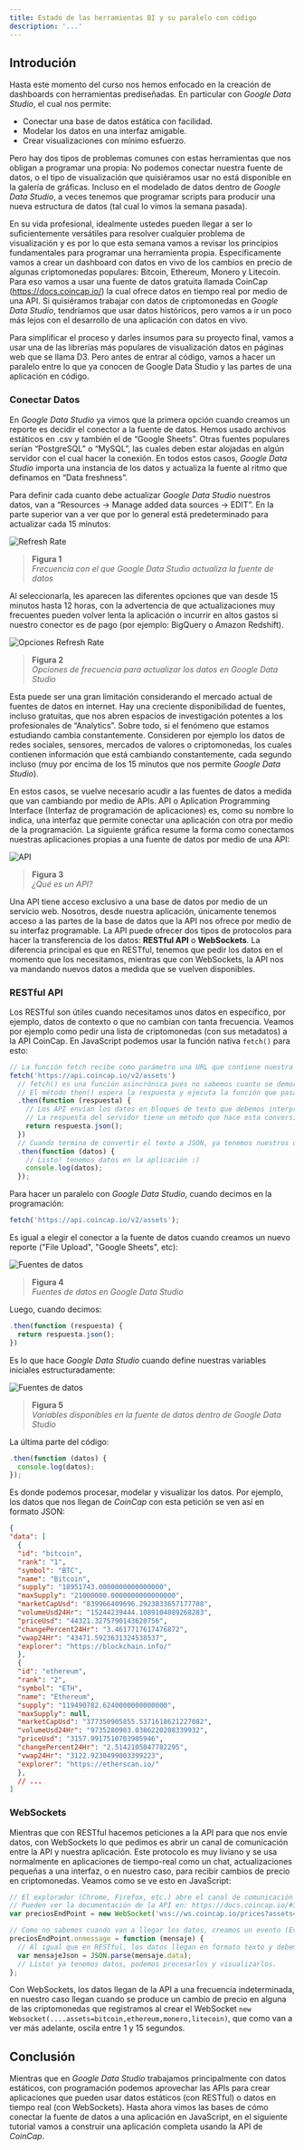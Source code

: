 ```yaml
---
title: Estado de las herramientas BI y su paralelo con código
description: '...'
---
```


## Introdución

Hasta este momento del curso nos hemos enfocado en la creación de dashboards con herramientas prediseñadas. En particular con _Google Data Studio_, el cual nos permite:

- Conectar una base de datos estática con facilidad.
- Modelar los datos en una interfaz amigable.
- Crear visualizaciones con mínimo esfuerzo.

Pero hay dos tipos de problemas comunes con estas herramientas que nos obligan a programar una propia: No podemos conectar nuestra fuente de datos, o el tipo de visualización que quisiéramos usar no está disponible en la galería de gráficas. Incluso en el modelado de datos dentro de _Google Data Studio_, a veces tenemos que programar scripts para producir una nueva estructura de datos (tal cual lo vimos la semana pasada).

En su vida profesional, idealmente ustedes pueden llegar a ser lo suficientemente versátiles para resolver cualquier problema de visualización y es por lo que esta semana vamos a revisar los principios fundamentales para programar una herramienta propia. Específicamente vamos a crear un dashboard con datos en vivo de los cambios en precio de algunas criptomonedas populares: Bitcoin, Ethereum, Monero y Litecoin. Para eso vamos a usar una fuente de datos gratuita llamada CoinCap (https://docs.coincap.io/) la cual ofrece datos en tiempo real por medio de una API. Si quisiéramos trabajar con datos de criptomonedas en _Google Data Studio_, tendríamos que usar datos históricos, pero vamos a ir un poco más lejos con el desarrollo de una aplicación con datos en vivo.

Para simplificar el proceso y darles insumos para su proyecto final, vamos a usar una de las librerías más populares de visualización datos en páginas web que se llama D3. Pero antes de entrar al código, vamos a hacer un paralelo entre lo que ya conocen de Google Data Studio y las partes de una aplicación en código.

### Conectar Datos

En _Google Data Studio_ ya vimos que la primera opción cuando creamos un reporte es decidir el conector a la fuente de datos. Hemos usado archivos estáticos en .csv y también el de “Google Sheets”. Otras fuentes populares serían “PostgreSQL” o “MySQL”, las cuales deben estar alojadas en algún servidor con el cual hacer la conexión. En todos estos casos, _Google Data Studio_ importa una instancia de los datos y actualiza la fuente al ritmo que definamos en “Data freshness”.

Para definir cada cuanto debe actualizar _Google Data Studio_ nuestros datos, van a “Resources -> Manage added data sources -> EDIT”. En la parte superior van a ver que por lo general está predeterminado para actualizar cada 15 minutos:

<img src="/vysimgs/refresh-rate.jpg" alt="Refresh Rate" />

> **Figura 1**  
> _Frecuencia con el que Google Data Studio actualiza la fuente de datos_

Al seleccionarla, les aparecen las diferentes opciones que van desde 15 minutos hasta 12 horas, con la advertencia de que actualizaciones muy frecuentes pueden volver lenta la aplicación o incurrir en altos gastos si nuestro conector es de pago (por ejemplo: BigQuery o Amazon Redshift).

<img src="/vysimgs/opciones-refresh-rate.jpg" alt="Opciones Refresh Rate" />

> **Figura 2**  
> _Opciones de frecuencia para actualizar los datos en Google Data Studio_

Esta puede ser una gran limitación considerando el mercado actual de fuentes de datos en internet. Hay una creciente disponibilidad de fuentes, incluso gratuitas, que nos abren espacios de investigación potentes a los profesionales de “Analytics”. Sobre todo, si el fenómeno que estamos estudiando cambia constantemente. Consideren por ejemplo los datos de redes sociales, sensores, mercados de valores o criptomonedas, los cuales contienen información que está cambiando constantemente, cada segundo incluso (muy por encima de los 15 minutos que nos permite _Google Data Studio_).

<!--div id="api">
  <div class="icono">
    <span class="material-icons servicio">storage</span>
    <p>Base de datos</p>
  </div>
  <span class="material-icons">settings_ethernet</span>

  <div class="icono">
    <span class="material-icons servicio">dns</span>
    <p>Servicio Web</p>
  </div>
  <span class="material-icons">settings_ethernet</span>
  <span class="texto">API</span>
  <span class="material-icons">sync_alt</span>
  <div class="icono">
    <span class="material-icons servicio">wifi</span>
    <p>Internet</p>
  </div>
  <span class="material-icons">sync_alt</span>
  <div class="icono">
    <span class="material-icons servicio">devices</span>
    <p>Nuestra Aplicación</p>
  </div>
</div-->

En estos casos, se vuelve necesario acudir a las fuentes de datos a medida que van cambiando por medio de APIs. API o Aplication Programming Interface (Interfaz de programación de aplicaciones) es, como su nombre lo indica, una interfaz que permite conectar una aplicación con otra por medio de la programación. La siguiente gráfica resume la forma como conectamos nuestras aplicaciones propias a una fuente de datos por medio de una API:

<img src="/vysimgs/api.jpg" alt="API" />

> **Figura 3**  
> _¿Qué es un API?_

Una API tiene acceso exclusivo a una base de datos por medio de un servicio web. Nosotros, desde nuestra aplicación, únicamente tenemos acceso a las partes de la base de datos que la API nos ofrece por medio de su interfaz programable. La API puede ofrecer dos tipos de protocolos para hacer la transferencia de los datos: **RESTful API** o **WebSockets**. La diferencia principal es que en RESTful, tenemos que pedir los datos en el momento que los necesitamos, mientras que con WebSockets, la API nos va mandando nuevos datos a medida que se vuelven disponibles.

### RESTful API

Los RESTful son útiles cuando necesitamos unos datos en específico, por ejemplo, datos de contexto o que no cambian con tanta frecuencia. Veamos por ejemplo como pedir una lista de criptomonedas (con sus metadatos) a la API CoinCap. En JavaScript podemos usar la función nativa `fetch()` para esto:

```js
// La función fetch recibe como parámetro una URL que contiene nuestra petición
fetch('https://api.coincap.io/v2/assets')
  // fetch() es una función asincrónica pues no sabemos cuanto se demoran los datos en volver.
  // El método then() espera la respuesta y ejecuta la función que pasamos como parámetro:
  .then(function (respuesta) {
    // Los API envían los datos en bloques de texto que debemos interpretar, casi siempre, ese bloque de texto representa unos datos en formato JSON.
    // La respuesta del servidor tiene un método que hace esta conversión de texto (string) a JSON.
    return respuesta.json();
  })
  // Cuando termina de convertir el texto a JSON, ya tenemos nuestros datos listos para usar en nuestra aplicación.
  .then(function (datos) {
    // Listo! tenemos datos en la aplicación :)
    console.log(datos);
  });
```

Para hacer un paralelo con _Google Data Studio_, cuando decimos en la programación:

```js
fetch('https://api.coincap.io/v2/assets');
```

Es igual a elegir el conector a la fuente de datos cuando creamos un nuevo reporte ("File Upload", "Google Sheets", etc):

<img src="/vysimgs/gds-fuentes-datos.jpg" alt="Fuentes de datos" />

> **Figura 4**  
> _Fuentes de datos en Google Data Studio_

Luego, cuando decimos:

```js
.then(function (respuesta) {
  return respuesta.json();
})
```

Es lo que hace _Google Data Studio_ cuando define nuestras variables iniciales estructuradamente:

<img src="/vysimgs/modelado-source.jpg" alt="Fuentes de datos" />

> **Figura 5**  
> _Variables disponibles en la fuente de datos dentro de Google Data Studio_

La última parte del código:

```js
.then(function (datos) {
  console.log(datos);
});
```

Es donde podemos procesar, modelar y visualizar los datos. Por ejemplo, los datos que nos llegan de _CoinCap_ con esta petición se ven así en formato JSON:

```json
{
"data": [
  {
  "id": "bitcoin",
  "rank": "1",
  "symbol": "BTC",
  "name": "Bitcoin",
  "supply": "18951743.0000000000000000",
  "maxSupply": "21000000.0000000000000000",
  "marketCapUsd": "839966409696.2923833657177708",
  "volumeUsd24Hr": "15244239444.1089104089268283",
  "priceUsd": "44321.3275790143620756",
  "changePercent24Hr": "3.4617717617476872",
  "vwap24Hr": "43471.5923631324538537",
  "explorer": "https://blockchain.info/"
  },
  {
  "id": "ethereum",
  "rank": "2",
  "symbol": "ETH",
  "name": "Ethereum",
  "supply": "119490782.6240000000000000",
  "maxSupply": null,
  "marketCapUsd": "377350905855.5371618621227082",
  "volumeUsd24Hr": "9735280903.0386220208339932",
  "priceUsd": "3157.9917510703905946",
  "changePercent24Hr": "2.5142105047782295",
  "vwap24Hr": "3122.9230499003399223",
  "explorer": "https://etherscan.io/"
  },
  // ...
]
```

### WebSockets

Mientras que con RESTful hacemos peticiones a la API para que nos envíe datos, con WebSockets lo que pedimos es abrir un canal de comunicación entre la API y nuestra aplicación. Este protocolo es muy liviano y se usa normalmente en aplicaciones de tiempo-real como un chat, actualizaciones pequeñas a una interfaz, o en nuestro caso, para recibir cambios de precio en criptomonedas. Veamos como se ve esto en JavaScript:

```js
// El explorador (Chrome, Firefox, etc.) abre el canal de comunicación (o Socket) con la API.
// Pueden ver la documentación de la API en: https://docs.coincap.io/#37dcec0b-1f7b-4d98-b152-0217a6798058
var preciosEndPoint = new WebSocket('wss://ws.coincap.io/prices?assets=bitcoin,ethereum,monero,litecoin');

// Como no sabemos cuando van a llegar los datos, creamos un evento (Event en JavaScript) para que ejecute una función cuando lleguen mensajes por el Socket.
preciosEndPoint.onmessage = function (mensaje) {
  // Al igual que en RESTful, los datos llegan en formato texto y debemos convertirlos a JSON.
  var mensajeJson = JSON.parse(mensaje.data);
  // Listo! ya tenemos datos, podemos procesarlos y visualizarlos.
};
```

Con WebSockets, los datos llegan de la API a una frecuencia indeterminada, en nuestro caso llegan cuando se produce un cambio de precio en alguna de las criptomonedas que registramos al crear el WebSocket `new Websocket(....assets=bitcoin,ethereum,monero,litecoin)`, que como van a ver más adelante, oscila entre 1 y 15 segundos.

## Conclusión

Mientras que en _Google Data Studio_ trabajamos principalmente con datos estáticos, con programación podemos aprovechar las APIs para crear aplicaciones que pueden usar datos estáticos (con RESTful) o datos en tiempo real (con WebSockets). Hasta ahora vimos las bases de cómo conectar la fuente de datos a una aplicación en JavaScript, en el siguiente tutorial vamos a construir una aplicación completa usando la API de _CoinCap_.
